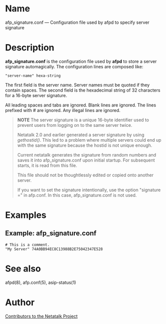 # Name

afp_signature.conf — Configuration file used by afpd to specify server signature

# Description

**afp_signature.conf** is the configuration file used by **afpd** to store
a server signature automagically. The configuration lines are composed
like:

    "server-name" hexa-string

The first field is the server name. Server names must be quoted if they
contain spaces. The second field is the hexadecimal string of 32
characters for a 16-byte server signature.

All leading spaces and tabs are ignored. Blank lines are ignored. The
lines prefixed with \# are ignored. Any illegal lines are ignored.

> **NOTE** The server signature is a unique 16-byte identifier used to prevent
users from logging on to the same server twice.
>
> Netatalk 2.0 and earlier generated a server signature by using
*gethostid()*. This led to a problem where multiple servers could end up with
the same signature because the hostid is not unique enough.
>
> Current netatalk generates the signature from random numbers and saves
it into afp_signature.conf upon initial startup. For subsequent starts, it is
read from this file.
>
> This file should not be thoughtlessly edited or copied onto another
server.
>
> If you want to set the signature intentionally, use the option
"signature =" in afp.conf. In this case, afp_signature.conf is not used.

# Examples

## Example: afp_signature.conf

    # This is a comment.
    "My Server" 74A0BB94EC8C13988B2E75042347E528

# See also

afpd(8), afp.conf(5), asip-status(1)

# Author

[Contributors to the Netatalk Project](https://netatalk.io/contributors)
